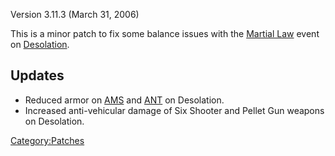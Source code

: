 Version 3.11.3 (March 31, 2006)

This is a minor patch to fix some balance issues with the [Martial
Law](Martial_Law.md) event on
[Desolation](Desolation.md).

## Updates

- Reduced armor on [AMS](AMS.md) and [ANT](ANT.md) on
  Desolation.
- Increased anti-vehicular damage of Six Shooter and Pellet Gun
  weapons on Desolation.

[Category:Patches](Category:Patches.md)

